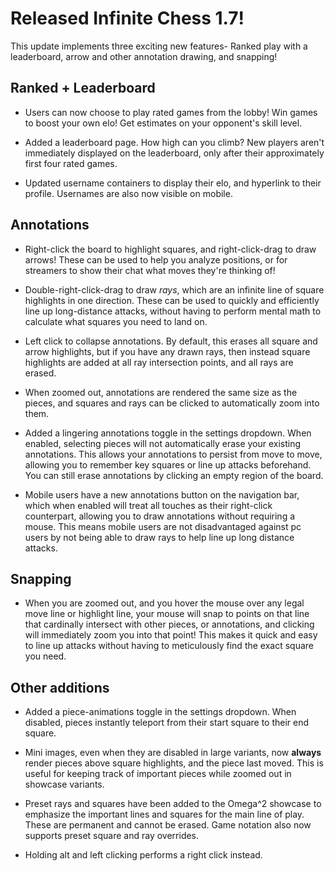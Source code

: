 # Released Infinite Chess 1.7!

This update implements three exciting new features- Ranked play with a leaderboard, arrow and other annotation drawing, and snapping!

## Ranked + Leaderboard

* Users can now choose to play rated games from the lobby! Win games to boost your own elo! Get estimates on your opponent's skill level.

* Added a leaderboard page. How high can you climb? New players aren't immediately displayed on the leaderboard, only after their approximately first four rated games.

* Updated username containers to display their elo, and hyperlink to their profile. Usernames are also now visible on mobile.

## Annotations

* Right-click the board to highlight squares, and right-click-drag to draw arrows! These can be used to help you analyze positions, or for streamers to show their chat what moves they're thinking of!

* Double-right-click-drag to draw *rays*, which are an infinite line of square highlights in one direction. These can be used to quickly and efficiently line up long-distance attacks, without having to perform mental math to calculate what squares you need to land on.

* Left click to collapse annotations. By default, this erases all square and arrow highlights, but if you have any drawn rays, then instead square highlights are added at all ray intersection points, and all rays are erased.

* When zoomed out, annotations are rendered the same size as the pieces, and squares and rays can be clicked to automatically zoom into them.

* Added a lingering annotations toggle in the settings dropdown. When enabled, selecting pieces will not automatically erase your existing annotations. This allows your annotations to persist from move to move, allowing you to remember key squares or line up attacks beforehand. You can still erase annotations by clicking an empty region of the board.

* Mobile users have a new annotations button on the navigation bar, which when enabled will treat all touches as their right-click counterpart, allowing you to draw annotations without requiring a mouse. This means mobile users are not disadvantaged against pc users by not being able to draw rays to help line up long distance attacks.

## Snapping

* When you are zoomed out, and you hover the mouse over any legal move line or highlight line, your mouse will snap to points on that line that cardinally intersect with other pieces, or annotations, and clicking will immediately zoom you into that point! This makes it quick and easy to line up attacks without having to meticulously find the exact square you need.

## Other additions

* Added a piece-animations toggle in the settings dropdown. When disabled, pieces instantly teleport from their start square to their end square.

* Mini images, even when they are disabled in large variants, now **always** render pieces above square highlights, and the piece last moved. This is useful for keeping track of important pieces while zoomed out in showcase variants.

* Preset rays and squares have been added to the Omega^2 showcase to emphasize the important lines and squares for the main line of play. These are permanent and cannot be erased. Game notation also now supports preset square and ray overrides.

* Holding alt and left clicking performs a right click instead.